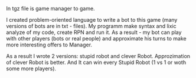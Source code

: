 In tgz file is game manager to game. 

I created problem-oriented language to write a bot to this game (many versions of bots are in txt - files). My programm make syntax and lixic analyze of my code, create RPN and run it. 
As a result - my bot can play with other players (bots or real people) and approximate his turns to make more interesting offers to Manager. 


As a result I wrote 2 versions: stupid robot and clever Robot. Approzimation of clever Robot is better. And It can win every Stupid Robot (1 vs 1 or woth some more players). 
